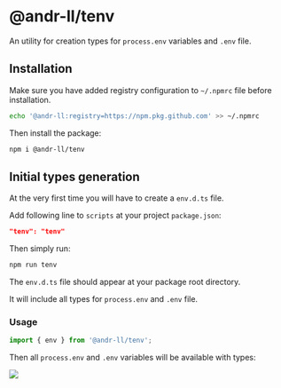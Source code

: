 # @andr-ll/tenv

An utility for creation types for `process.env` variables and `.env` file.

## Installation

Make sure you have added registry configuration to `~/.npmrc` file before installation.

```bash
echo '@andr-ll:registry=https://npm.pkg.github.com' >> ~/.npmrc
```

Then install the package:

```bash
npm i @andr-ll/tenv
```

## Initial types generation

At the very first time you will have to create a `env.d.ts` file.

Add following line to `scripts` at your project `package.json`:

```json
"tenv": "tenv"
```

Then simply run:

```bash
npm run tenv
```

The `env.d.ts` file should appear at your package root directory.

It will include all types for `process.env` and `.env` file.

### Usage

```ts
import { env } from '@andr-ll/tenv';
```

Then all `process.env` and `.env` variables will be available with types:

<img src="https://github.com/andr-ll/tenv/blob/master/assets/tenv.png?raw=true"/>
